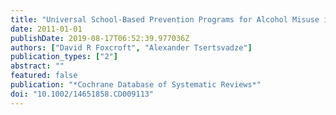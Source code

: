 ```yaml
---
title: "Universal School-Based Prevention Programs for Alcohol Misuse in Young People"
date: 2011-01-01
publishDate: 2019-08-17T06:52:39.977036Z
authors: ["David R Foxcroft", "Alexander Tsertsvadze"]
publication_types: ["2"]
abstract: ""
featured: false
publication: "*Cochrane Database of Systematic Reviews*"
doi: "10.1002/14651858.CD009113"
---
```


